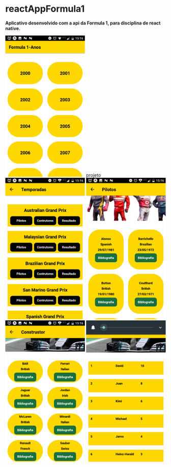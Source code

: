 # reactAppFormula1


**Aplicativo desenvolvido com a api da Formula 1, para disciplina de react native.**

<img src="https://github.com/manassesV/reactAppFormula1/blob/master/Screenshot_20190623-151603.png" width="250" > 
projeto

<img src="https://github.com/manassesV/reactAppFormula1/blob/master/Screenshot_20190623-151629.png" width="250"  > 

<img src="https://github.com/manassesV/reactAppFormula1/blob/master/Screenshot_20190623-151644.png" width="250" > 

<img src="https://github.com/manassesV/reactAppFormula1/blob/master/Screenshot_20190623-151655.png" width="250" > 

<img src="https://github.com/manassesV/reactAppFormula1/blob/master/Screenshot_20190623-151707.png" width="250" > 





